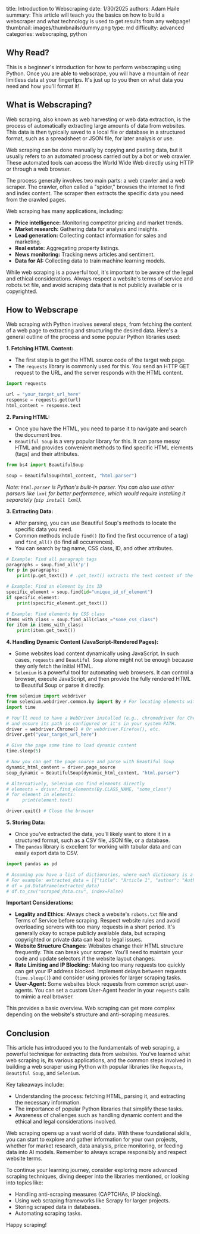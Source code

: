 title: Introduction to Webscraping 
date: 1/30/2025 
authors: Adam Haile 
summary: This article will teach you the basics on how to build a webscraper and what technology is used to get results from any webpage! 
thumbnail: images/thumbnails/dummy.png 
type: md 
difficulty: advanced 
categories: webscraping, python

## Why Read?
This is a beginner's introduction for how to perform webscraping using Python. Once you are able to webscrape, you will have a mountain of near limitless data at your fingertips. It's just up to you then on what data you need and how you'll format it!

## What is Webscraping?
Web scraping, also known as web harvesting or web data extraction, is the process of automatically extracting large amounts of data from websites. This data is then typically saved to a local file or database in a structured format, such as a spreadsheet or JSON file, for later analysis or use.

Web scraping can be done manually by copying and pasting data, but it usually refers to an automated process carried out by a bot or web crawler. These automated tools can access the World Wide Web directly using HTTP or through a web browser.

The process generally involves two main parts: a web crawler and a web scraper. The crawler, often called a "spider," browses the internet to find and index content. The scraper then extracts the specific data you need from the crawled pages.

Web scraping has many applications, including:
*   **Price intelligence:** Monitoring competitor pricing and market trends.
*   **Market research:** Gathering data for analysis and insights.
*   **Lead generation:** Collecting contact information for sales and marketing.
*   **Real estate:** Aggregating property listings.
*   **News monitoring:** Tracking news articles and sentiment.
*   **Data for AI:** Collecting data to train machine learning models.

While web scraping is a powerful tool, it's important to be aware of the legal and ethical considerations. Always respect a website's terms of service and robots.txt file, and avoid scraping data that is not publicly available or is copyrighted.

## How to Webscrape
Web scraping with Python involves several steps, from fetching the content of a web page to extracting and structuring the desired data. Here's a general outline of the process and some popular Python libraries used:

**1. Fetching HTML Content:**
   - The first step is to get the HTML source code of the target web page.
   - The `requests` library is commonly used for this. You send an HTTP GET request to the URL, and the server responds with the HTML content.

   ```python
   import requests

   url = "your_target_url_here"
   response = requests.get(url)
   html_content = response.text
   ```

**2. Parsing HTML:**
   - Once you have the HTML, you need to parse it to navigate and search the document tree.
   - `Beautiful Soup` is a very popular library for this. It can parse messy HTML and provides convenient methods to find specific HTML elements (tags) and their attributes.

   ```python
   from bs4 import BeautifulSoup

   soup = BeautifulSoup(html_content, "html.parser") 
   ```
   *Note: `html.parser` is Python's built-in parser. You can also use other parsers like `lxml` for better performance, which would require installing it separately (`pip install lxml`).*

**3. Extracting Data:**
   - After parsing, you can use Beautiful Soup's methods to locate the specific data you need.
   - Common methods include `find()` (to find the first occurrence of a tag) and `find_all()` (to find all occurrences).
   - You can search by tag name, CSS class, ID, and other attributes.

   ```python
   # Example: Find all paragraph tags
   paragraphs = soup.find_all('p')
   for p in paragraphs:
       print(p.get_text()) # .get_text() extracts the text content of the tag

   # Example: Find an element by its ID
   specific_element = soup.find(id="unique_id_of_element")
   if specific_element:
       print(specific_element.get_text())

   # Example: Find elements by CSS class
   items_with_class = soup.find_all(class_="some_css_class")
   for item in items_with_class:
       print(item.get_text())
   ```

**4. Handling Dynamic Content (JavaScript-Rendered Pages):**
   - Some websites load content dynamically using JavaScript. In such cases, `requests` and `Beautiful Soup` alone might not be enough because they only fetch the initial HTML.
   - `Selenium` is a powerful tool for automating web browsers. It can control a browser, execute JavaScript, and then provide the fully rendered HTML to Beautiful Soup or parse it directly.

   ```python
   from selenium import webdriver
   from selenium.webdriver.common.by import By # For locating elements with Selenium
   import time

   # You'll need to have a WebDriver installed (e.g., chromedriver for Chrome)
   # and ensure its path is configured or it's in your system PATH.
   driver = webdriver.Chrome() # Or webdriver.Firefox(), etc.
   driver.get("your_target_url_here")

   # Give the page some time to load dynamic content
   time.sleep(5) 

   # Now you can get the page source and parse with Beautiful Soup
   dynamic_html_content = driver.page_source
   soup_dynamic = BeautifulSoup(dynamic_html_content, "html.parser")

   # Alternatively, Selenium can find elements directly
   # elements = driver.find_elements(By.CLASS_NAME, "some_class")
   # for element in elements:
   #     print(element.text)

   driver.quit() # Close the browser
   ```

**5. Storing Data:**
   - Once you've extracted the data, you'll likely want to store it in a structured format, such as a CSV file, JSON file, or a database.
   - The `pandas` library is excellent for working with tabular data and can easily export data to CSV.

   ```python
   import pandas as pd

   # Assuming you have a list of dictionaries, where each dictionary is a row of data
   # For example: extracted_data = [{"title": "Article 1", "author": "Author A"}, ...]
   # df = pd.DataFrame(extracted_data)
   # df.to_csv("scraped_data.csv", index=False)
   ```

**Important Considerations:**
   - **Legality and Ethics:** Always check a website's `robots.txt` file and Terms of Service before scraping. Respect website rules and avoid overloading servers with too many requests in a short period. It's generally okay to scrape publicly available data, but scraping copyrighted or private data can lead to legal issues.
   - **Website Structure Changes:** Websites change their HTML structure frequently. This can break your scraper. You'll need to maintain your code and update selectors if the website layout changes.
   - **Rate Limiting and IP Blocking:** Making too many requests too quickly can get your IP address blocked. Implement delays between requests (`time.sleep()`) and consider using proxies for larger scraping tasks.
   - **User-Agent:** Some websites block requests from common script user-agents. You can set a custom User-Agent header in your `requests` calls to mimic a real browser.

This provides a basic overview. Web scraping can get more complex depending on the website's structure and anti-scraping measures.

## Conclusion

This article has introduced you to the fundamentals of web scraping, a powerful technique for extracting data from websites. You've learned what web scraping is, its various applications, and the common steps involved in building a web scraper using Python with popular libraries like `Requests`, `Beautiful Soup`, and `Selenium`.

Key takeaways include:
*   Understanding the process: fetching HTML, parsing it, and extracting the necessary information.
*   The importance of popular Python libraries that simplify these tasks.
*   Awareness of challenges such as handling dynamic content and the ethical and legal considerations involved.

Web scraping opens up a vast world of data. With these foundational skills, you can start to explore and gather information for your own projects, whether for market research, data analysis, price monitoring, or feeding data into AI models. Remember to always scrape responsibly and respect website terms.

To continue your learning journey, consider exploring more advanced scraping techniques, diving deeper into the libraries mentioned, or looking into topics like:
*   Handling anti-scraping measures (CAPTCHAs, IP blocking).
*   Using web scraping frameworks like Scrapy for larger projects.
*   Storing scraped data in databases.
*   Automating scraping tasks.

Happy scraping!